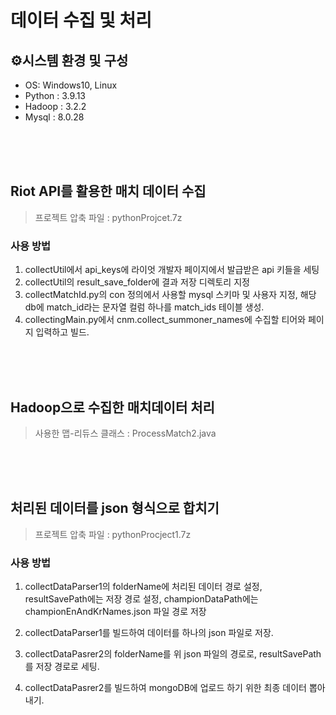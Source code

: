 # 데이터 수집 및 처리

## ⚙시스템 환경 및 구성

- OS: Windows10, Linux
- Python : 3.9.13
- Hadoop : 3.2.2
- Mysql : 8.0.28


<br/><br/><br/>


## Riot API를 활용한 매치 데이터 수집

> 프로젝트 압축 파일 : pythonProjcet.7z


### 사용 방법
1. collectUtil에서 api_keys에 라이엇 개발자 페이지에서 발급받은 api 키들을 세팅
2. collectUtil의 result_save_folder에 결과 저장 디렉토리 지정
3. collectMatchId.py의 con 정의에서 사용할 mysql 스키마 및 사용자 지정, 해당 db에 match_id라는 문자열 컬럼 하나를 match_ids 테이블 생성.
4. collectingMain.py에서 cnm.collect_summoner_names에 수집할 티어와 페이지 입력하고 빌드.

<br/><br/><br/>

## Hadoop으로 수집한 매치데이터 처리
> 사용한 맵-리듀스 클래스 : ProcessMatch2.java

<br/><br/><br/>
## 처리된 데이터를 json 형식으로 합치기
> 프로젝트 압축 파일 : pythonProcject1.7z

### 사용 방법
1. collectDataParser1의 folderName에 처리된 데이터 경로 설정, resultSavePath에는 저장 경로 설정, championDataPath에는 championEnAndKrNames.json 파일 경로 저장

2. collectDataParser1를 빌드하여 데이터를 하나의 json 파일로 저장.

3. collectDataPasrer2의 folderName를 위 json 파일의 경로로, resultSavePath를 저장 경로로 세팅.

4. collectDataPasrer2를 빌드하여 mongoDB에 업로드 하기 위한 최종 데이터 뽑아내기.



